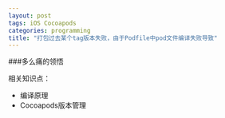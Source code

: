 ```yaml
---
layout: post
tags: iOS Cocoapods
categories: programming
title: "打包过去某个tag版本失败，由于Podfile中pod文件编译失败导致"
---
```


###多么痛的领悟

相关知识点：
- 编译原理
- Cocoapods版本管理